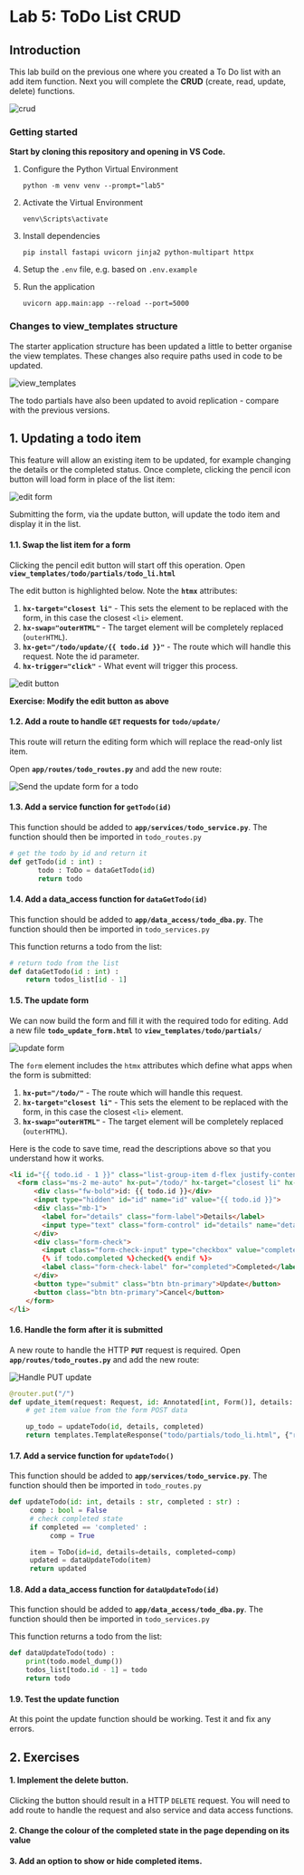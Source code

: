 # Lab 5: ToDo List CRUD



## Introduction

This lab build on the previous one where you created a To Do list with an add item function. Next you will complete the **CRUD** (create, read, update, delete) functions.

![crud](assets/todos_complete.png)

### Getting started

**Start by cloning this repository and opening in VS Code.**

1. Configure the Python Virtual Environment

   `python -m venv venv --prompt="lab5"`

2. Activate the Virtual Environment

   `venv\Scripts\activate`

3. Install dependencies

   `pip install fastapi uvicorn jinja2 python-multipart httpx`

4. Setup the `.env` file, e.g. based on `.env.example`

5. Run the application

   `uvicorn app.main:app --reload --port=5000`



### Changes to view_templates structure

The starter application structure has been updated a little to better organise the view templates. These changes also require paths used in code to be updated.

![view_templates](assets/view_templates.png)

The todo partials have also been updated to avoid replication - compare with the previous versions.



## 1. Updating a todo item

This feature will allow an existing item to be updated, for example changing the details or the completed status. Once complete, clicking the pencil icon button will load form in place of the list item:

![edit form](assets/edit_form.png)

Submitting the form, via the update button, will update the todo item and display it in the list.

#### 1.1. Swap the list item for a form

Clicking the pencil edit button will start off this operation. Open **`view_templates/todo/partials/todo_li.html`**

The edit button is highlighted below. Note the **`htmx`** attributes:

1. **`hx-target="closest li"`** - This sets the element to be replaced with the form, in this case the closest `<li>` element.
2. **`hx-swap="outerHTML"`** - The target element will be completely replaced (`outerHTML`).
3. **`hx-get="/todo/update/{{ todo.id }}"`** - The route which will handle this request. Note the id parameter.
4. **`hx-trigger="click"`** - What event will trigger this process.

![edit button](assets/edit_li.png)

**Exercise: Modify the edit button as above**



#### 1.2. Add a route to handle `GET` requests for `todo/update/`

This route will return the editing form which will replace the read-only list item.

Open **`app/routes/todo_routes.py`** and add the new route:

![Send the update form for a todo](assets/update_route.png)

#### 1.3. Add a service function for `getTodo(id)`

This function should be added to **`app/services/todo_service.py`**. The function should then be imported in `todo_routes.py`

```python
# get the todo by id and return it
def getTodo(id : int) :
       todo : ToDo = dataGetTodo(id)
       return todo
```

#### 1.4. Add a data_access function for `dataGetTodo(id)`

This function should be added to **`app/data_access/todo_dba.py`**. The function should then be imported in `todo_services.py`

This function returns a todo from the list:

```python
# return todo from the list
def dataGetTodo(id : int) :
    return todos_list[id - 1]
```



#### 1.5. The update form

We can now build the form and fill it with the required todo for editing. Add a new file **`todo_update_form.html`** to **`view_templates/todo/partials/`**

![update form](assets/update_form.png)

The `form` element includes the `htmx` attributes which define what apps when the form is submitted:

1. **`hx-put="/todo/"`** - The route which will handle this request.
2. **`hx-target="closest li"`** - This sets the element to be replaced with the form, in this case the closest `<li>` element.
3. **`hx-swap="outerHTML"`** - The target element will be completely replaced (`outerHTML`).

Here is the code to save time, read the descriptions above so that you understand how it works.

```html
<li id="{{ todo.id - 1 }}" class="list-group-item d-flex justify-content-between align-items-start">
  <form class="ms-2 me-auto" hx-put="/todo/" hx-target="closest li" hx-swap="outerHTML">
      <div class="fw-bold">id: {{ todo.id }}</div>
      <input type="hidden" id="id" name="id" value="{{ todo.id }}">
      <div class="mb-1">
        <label for="details" class="form-label">Details</label>
        <input type="text" class="form-control" id="details" name="details" value="{{ todo.details }}">
      </div>
      <div class="form-check">
        <input class="form-check-input" type="checkbox" value="completed" id="completed" name="completed"
        {% if todo.completed %}checked{% endif %}>
        <label class="form-check-label" for="completed">Completed</label>
      </div>
      <button type="submit" class="btn btn-primary">Update</button>
      <button class="btn btn-primary">Cancel</button>
    </form>
</li>
```

#### 1.6. Handle the form after it is submitted

A new route to handle the HTTP **`PUT`** request is required. Open **`app/routes/todo_routes.py`** and add the new route:

![Handle PUT update](assets/update_route_put.png)

```python
@router.put("/")
def update_item(request: Request, id: Annotated[int, Form()], details: Annotated[str, Form()], completed: Annotated[str, Form()] = ""):
    # get item value from the form POST data

    up_todo = updateTodo(id, details, completed)
    return templates.TemplateResponse("todo/partials/todo_li.html", {"request": request, "todo": up_todo})
```

#### 1.7. Add a service function for `updateTodo()`

This function should be added to **`app/services/todo_service.py`**. The function should then be imported in `todo_routes.py`

```python
def updateTodo(id: int, details : str, completed : str) :
     comp : bool = False
     # check completed state 
     if completed == 'completed' :
          comp = True

     item = ToDo(id=id, details=details, completed=comp)     
     updated = dataUpdateTodo(item)
     return updated
```

#### 1.8. Add a data_access function for `dataUpdateTodo(id)`

This function should be added to **`app/data_access/todo_dba.py`**. The function should then be imported in `todo_services.py`

This function returns a todo from the list:

```python
def dataUpdateTodo(todo) :
    print(todo.model_dump())
    todos_list[todo.id - 1] = todo
    return todo
```

#### 1.9. Test the update function

At this point the update function should be working. Test it and fix any errors.



## 2. Exercises

#### 1. Implement the delete button.

Clicking the button should result in a HTTP `DELETE` request. You will need to add route to handle the request and also service and data access functions.

#### 2. Change the colour of the completed state in the page depending on its value

#### 3. Add an option to show or hide completed items.

